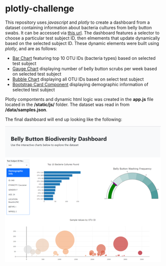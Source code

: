 # plotly-challenge

This repository uses *javascript* and *plotly* to create a dashboard from a dataset containing information about bacteria cultures from belly button swabs. It can be accessed via [this url](https://jeremybar32093.github.io/plotly-challenge/index.html). The dashboard features a selector to choose a particular test subject ID, then elmements that update dynamically based on the selected subject ID. These dynamic elements were built using *plotly*, and are as follows:

* [Bar Chart](https://plotly.com/javascript/bar-charts/) featuring top 10 OTU IDs (bacteria types) based on selected test subject
* [Gauge Chart](https://plotly.com/javascript/gauge-charts/) displaying number of belly button scrubs per week based on selected test subject
* [Bubble Chart](https://plotly.com/javascript/bubble-charts/) displaying all OTU IDs based on select test subject
* [Bootstrap Card Component](https://getbootstrap.com/docs/4.0/components/card/) displaying demographic information of selected test subject

Plotly compontents and dynamic html logic was created in the **app.js** file located in the **/static/js/** folder. The dataset was read in from **/data/samples.json**. 

The final dashboard will end up looking like the following:

![Dashboard Sample](images/dashboard-sample.png)

